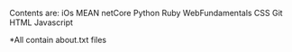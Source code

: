 Contents are:
iOs
MEAN
netCore
Python
Ruby
WebFundamentals
  CSS
  Git
  HTML
  Javascript

  *All contain about.txt files

